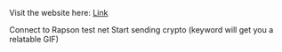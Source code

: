 Visit the website here: [Link](https://confident-poincare-f97621.netlify.app)

Connect to Rapson test net
Start sending crypto
(keyword will get you a relatable GIF)
